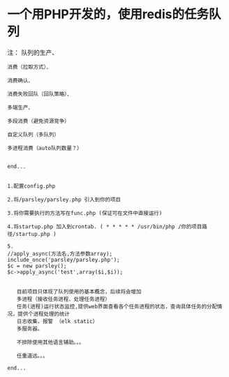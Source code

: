 # 一个用PHP开发的，使用redis的任务队列

注： 队列的生产、
	
	消费（拉取方式）、
	
	消费确认、
	
	消费失败回队（回队策略）、
	
	多端生产、

	多段消费（避免资源竞争）

	自定义队列（多队列）

	多进程消费（auto队列数量？）


	end...


	1.配置config.php

	2.将/parsley/parsley.php 引入到你的项目

	3.将你需要执行的方法写在func.php (保证可在文件中直接运行)

	4.将startup.php 加入到crontab. ( * * * * * /usr/bin/php /你的项目路径/startup.php )

	5.
	//apply_async(方法名,方法参数array);
	include_once('parsley/parsley.php');
	$c = new parsley();
	$c->apply_async('test',array($i,$i));


       目前项目只体现了队列使用的基本概念，后续将会增加
       多进程（接收任务进程、处理任务进程）
       任务(进程)运行状态监控,提供web界面查看各个任务进程的状态，查询具体任务的分配情况，提供个进程处理的统计
       日志收集，报警 （elk static）
       多服务器。
       
       不排除使用其他语言辅助。。。
       
       任重道远。。。

	end...
